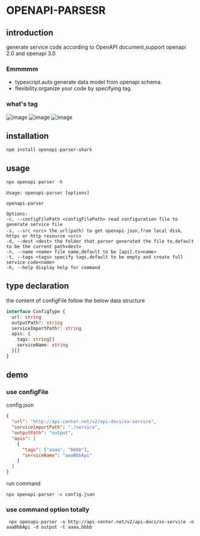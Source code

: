 # OPENAPI-PARSESR

## introduction

generate service code according to OpenAPI document,support openapi 2.0 and openapi 3.0

### Emmmmm

- typescript.auto generate data model from openapi schema.
- flexibility.organize your code by specifying tag.

### what's tag

![image](https://i.imgur.com/QzoWf7U.jpeg)
![image](https://i.imgur.com/V6Dv0mR.jpg)
![image](https://i.imgur.com/RnkJCMI.jpg)

## installation

```shell
npm install openapi-parser-shark
```

## usage

```js
npx openapi-parser -h
```

```shell
Usage: openapi-parser [options]

openapi-parser

Options:
-c, --configFilePath <configFilePath> read configuration file to generate service file
-s, --src <src> the url(path) to get openapi-json,from local disk、https or http resource <src>
-d, --dest <dest> the folder that parser generated the file to,default to be the current path<dest>
-n, --name <name> file name,default to be [api].ts<name>
-t, --tags <tags> specify tags,default to be empty and create full service code<name>
-h, --help display help for command
```

## type declaration

the content of configFile follow the below data structure

```typescript
interface ConfigType {
  url: string
  outputPath?: string
  serviceImportPath?: string
  apis: {
    tags: string[]
    serviceName: string
  }[]
}
```

## demo

### use configFile

config.json

```json
{
  "url": "http://api-center.net/v2/api-docs/xx-service",
  "serviceImportPath": "./service",
  "outputPath": "output",
  "apis": [
    {
      "tags": ["aaaa", "bbbb"],
      "serviceName": "aaaBbbApi"
    }
  ]
}
```

run command

```
npx openapi-parser -c config.json
```

### use command option totally

```
 npx openapi-parser -s http://api-center.net/v2/api-docs/xx-service -n aaaBbbApi -d output -t aaaa,bbbb
```
